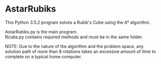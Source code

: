# AstarRubiks
This Python 3.5.2 program solves a Rubik's Cube using the A* algorithm.

AstarRubiks.py is the main program.  
Rcube.py contains required methods and must be in the same folder.

NOTE: Due to the nature of the algorithm and the problem space, any
      solution path of more than 8 rotations takes an excessive amount
      of time to complete on a typical home computer.
